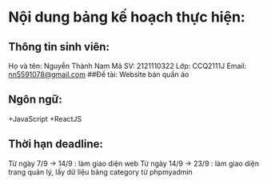 # Nội dung bảng kế hoạch thực hiện:
## Thông tin sinh viên:
Họ và tên: Nguyễn Thành Nam
Mã SV: 2121110322
Lớp: CCQ2111J
Email: nn5591078@gmail.com
##Đề tài: Website bán quần áo
## Ngôn ngữ:
+JavaScript
+ReactJS
## Thời hạn deadline:
Từ ngày 7/9 -> 14/9 : làm giao diện web
Từ ngày 14/9 -> 23/9 : làm giao diện trang quản lý, lấy dữ liệu bảng category từ phpmyadmin
